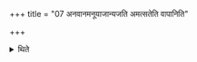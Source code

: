 +++
title = "07 अनवानमनूयाजान्यजति अमत्सतेति वापानिति"

+++

<details><summary>थिते</summary>

अनवानमनूयाजान्यजति । अमत्सतेति वापानिति ७
</details>
